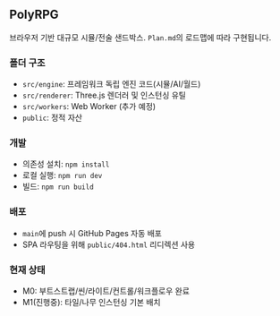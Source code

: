 ## PolyRPG

브라우저 기반 대규모 시뮬/전술 샌드박스. `Plan.md`의 로드맵에 따라 구현됩니다.

### 폴더 구조
- `src/engine`: 프레임워크 독립 엔진 코드(시뮬/AI/월드)
- `src/renderer`: Three.js 렌더러 및 인스턴싱 유틸
- `src/workers`: Web Worker (추가 예정)
- `public`: 정적 자산

### 개발
- 의존성 설치: `npm install`
- 로컬 실행: `npm run dev`
- 빌드: `npm run build`

### 배포
- `main`에 push 시 GitHub Pages 자동 배포
- SPA 라우팅을 위해 `public/404.html` 리디렉션 사용

### 현재 상태
- M0: 부트스트랩/씬/라이트/컨트롤/워크플로우 완료
- M1(진행중): 타일/나무 인스턴싱 기본 배치


